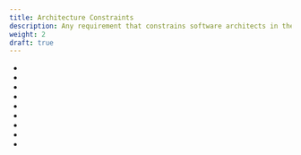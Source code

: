 ```yaml
---
title: Architecture Constraints
description: Any requirement that constrains software architects in their freedom of design and implementation decisions or decision about the development process.
weight: 2
draft: true
---
```



<!--

**Contents.**

Any requirement that constrains software architects in their freedom of
design and implementation decisions or decision about the development
process. These constraints sometimes go beyond individual systems and
are valid for whole organizations and companies.

**Motivation.**

Architects should know exactly where they are free in their design
decisions and where they must adhere to constraints. Constraints must
always be dealt with; they may be negotiable, though.

**Form.**

Simple tables of constraints with explanations. If needed you can
subdivide them into technical constraints, organizational and political
constraints and conventions (e.g. programming or versioning guidelines,
documentation or naming conventions)
-->

-
-
-
-
-
-
-
-
-
